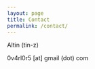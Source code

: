 ```yaml
---
layout: page
title: Contact
permalink: /contact/
---
```



Altin (tin-z) 

0v4rl0r5 [at] gmail (dot) com


